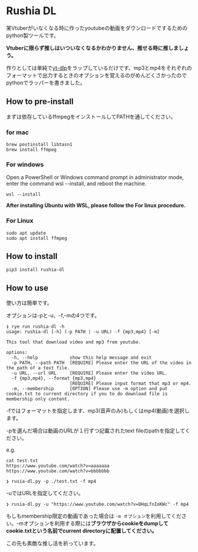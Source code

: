 # Rushia DL

某Vtuberがいなくなる時に作ったyoutubeの動画をダウンロードでするためのpython製ツールです。

**Vtuberに限らず推しはいついなくなるかわかりません、推せる時に推しましょう。**

作りとしては単純で[yt-dlp](https://github.com/yt-dlp/yt-dlp)をラップしているだけです、mp3とmp4をそれぞれのフォーマットで出力するときのオプションを覚えるのがめんどくさかったのでpythonでラッパーを書きました。

## How to pre-install

まずは依存しているffmpegをインストールしてPATHを通してください。

### for mac
```
brew postinstall libtasn1
brew install ffmpeg
```

### For windows

Open a PowerShell or Windows command prompt in administrator mode, enter the command wsl --install, and reboot the machine.
```
wsl --install
```

**After installing Ubuntu with WSL, please follow the For linux procedure.**


### For Linux
```
sudo apt update
sudo apt install ffmpeg
```

## How to install
```
pip3 install rushia-dl
```

## How to use

使い方は簡単です。

オプションは-pと-u、-f,-mの4つです。

```
❯ rye run rushia-dl -h
usage: rushia-dl [-h] (-p PATH | -u URL) -f {mp3,mp4} [-m]

This tool that download video and mp3 from youtube.

options:
  -h, --help            show this help message and exit
  -p PATH, --path PATH  [REQUIRE] Please enter the URL of the video in the path of a text file.
  -u URL, --url URL     [REQUIRE] Please enter the video URL.
  -f {mp3,mp4}, --format {mp3,mp4}
                        [REQUIRE] Please input format that mp3 or mp4.
  -m, --membership      [OPTION] Please use -m option and put cookie.txt to current directory if you to do download file is membership only content.

```

-fではフォーマットを指定します、mp3(音声のみ)もしくはmp4(動画)を選択します。

-pを選んだ場合は動画のURLが１行ずつ記載されたtext fileのpathを指定してください。

e.g. 
```
cat test.txt
https://www.youtube.com/watch?v=aaaaaaa
https://www.youtube.com/watch?v=bbbbbbb
```

```
❯ rusia-dl.py -p ./test.txt -f mp4
```

-uではURLを指定してください。

```
❯ rusia-dl.py -u "https://www.youtube.com/watch?v=DHqLfnIoKWc" -f mp4
```

もしもmembership限定の動画であった場合は ```-m オプション```を利用してください。-mオプションを利用する際には**ブラウザからcookieをdumpしてcookie.txtという名前でcurrent directoryに配置してください。**

この先も素敵な推し活を祈っています。
